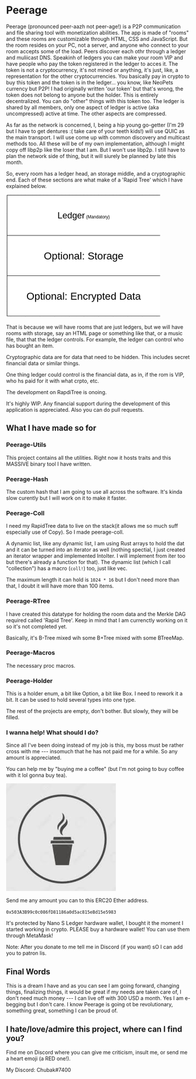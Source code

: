 # Peerage

Peerage (pronounced peer-aazh not peer-age!) is a P2P communication and file sharing tool  with monetization abilities. The app is made of "rooms" and these rooms are customizable through HTML, CSS and JavaScript. But the room resides on your PC, not a server, and anyone who connect to your room accepts some of the load. Peers discover each othr through a ledger and muliicast DNS.  Speakinh of ledgers you can make your room VIP and have people who pay the token registered in the ledger to acces it. The token is not a cryptocurrency, it's not mined or anything, it's just, like, a representation for the other cryptocurrencies. You basically pay in crypto to buy this token and the token is in the ledger... you know, like NeoPets currency but P2P! I had originally written 'our token' but that's wrong, the token does not belong to anyone but the holder. This is entirely decentralized. You can do "other" things with this token too. The ledger is shared by all members, only one aspect of ledger is active (aka uncompressed) active at time. The other aspects are compressed.

As far as the network is concerned, I, being a hip young go-getter (I'm 29 but I have to get dentures :( take care of your teeth kids!) will use QUIC as the main transport. I will use come up with common discovery and multicast methods too. All these will be of my own implementation, although I might copy off libp2p like the loser that I am. But I won't use libp2p. I still have to plan the network side of thing, but it will siurely be planned by late this month.

So, every room has a ledger head, an storage middle, and a cryptographic end. Each of these sections are what make of a 'Rapid Tree' which I have explained below.

![](levels.png)

That is because we will have rooms that are just ledgers, but we will have rooms with storage, say an HTML page or something like that, or a music file, that that the ledger controls. For example, the ledger can control who has bought an item. 


Cryptographic data are for data that need to be hidden. This includes secret financial data or similar things. 

One thing ledger could control is the financial data, as in, if the rom is VIP, who hs paid for it with what crpto, etc.

The development on RapdiTree is onoing.

It's highly WIP. Any financial support during the development of this application is appreciated. Also you can do pull requests. 


## What I have made so for

### Peerage-Utils

This project contains all the utilities. Right now it hosts traits and this MASSIVE binary tool I have written. 


### Peerage-Hash

The custom hash that I am going to use all across the software. It's kinda slow curently but I will work on it to make it faster.

### Peerage-Coll

I need my RapidTree data to live on the stack(it allows me so much suff especially use of Copy). So I made peerage-coll.

A dynamic list, like any dynamic list, I am using Rust arrays to hold the dat and it can be turned into an iterator as well (nothing spectial, I just created an iterator wrapper and implemented IntoIter. I will implement from iter too but there's already a function for that). The dynamic list (which I call "collection") has a macro (`coll!`) too, just like vec.

The maximum length it can hold is `1024 * 16` but I don't need more than that, I doubt it will have more than 100 items.

### Peerage-RTree

I have created this datatype for holding the room data and the Merkle DAG required called 'Rapid Tree'. Keep in mind that I am currenctly working  on it so it's not completed yet.

Basically, it's B-Tree mixed wih some B+Tree mixed with some BTreeMap.

### Peerage-Macros

The necessary proc macros.

### Peerage-Holder

This is a holder enum, a bit like Option, a bit like Box. I need to rework it a bit. It can be used to hold several types into one type.



The rest of the projects are empty, don't bother. But slowly, they will be filled.


### I wanna help! What should I do?

Since all I've been doing instead of my job is this, my boss must be rather cross with me --- insomuch that he has not paid me for a while. So any amount is appreciated.

You can help me by "buying me a coffee" (but I'm not going to buy coffee with it lol gonna buy tea).

![](coffee.png)

Send me any amount you can to this ERC20 Ether address. 


`0x503A3B99c0c086fD81186a0d5ac815eBd15e5983`

It's protected by Nano S Ledger hardware wallet, I bought it the moment I started working in crypto. PLEASE buy a hardware wallet! You can use them through MetaMask!

Note: After you donate to me tell me in Discord (if you want) sO I can add you to patron lis. 

## Final Words

This is a dream I have and as you can see I am going forward, changing things, finalizing things, it would be great if my needs are taken care of, I don't need much money --- I can live off with 300 USD a month. Yes I am e-begging but I don't care. I know Peerage is going ot be revolutionary, something great, something I can be proud of.


## I hate/love/admire this project, where can I find you?

Find me on Discord where you can give me criticism, insult me, or send me a heart emoji (a RED one!).

My Discord: Chubak#7400